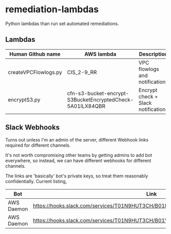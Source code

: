 # remediation-lambdas
Python lambdas than run set automated remediations.

## Lambdas

Human Github name | AWS lambda | Description
---- | ---- | ----
createVPCFlowlogs.py | CIS_2-9_RR | VPC flowlogs and notifications
encryptS3.py | cfn-s3-bucket-encrypt-S3BucketEncryptedCheck-5A01ILX84QBR | Encrypt check + Slack notifications

## Slack Webhooks

Turns out unless I'm an admin of the server, different Webhook links required for different channels. 

It's not worth compromising other teams by getting admins to add bot everywhere, so instead, we can have different webhooks for different channels.

The links are 'basically' bot's private keys, so treat them reasonably confidentially. Current listing,

Bot | Link | Channel 
---- | ---- | ----
AWS Daemon | https://hooks.slack.com/services/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 | team1
AWS Daemon | https://hooks.slack.com/services/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 | rudy-guardduty
